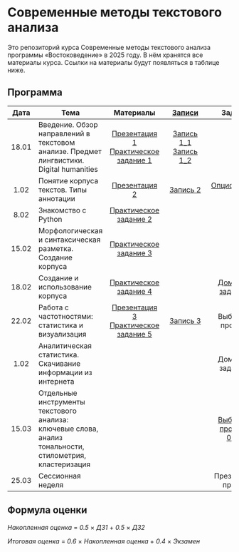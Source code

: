 # Современные методы текстового анализа

Это репозиторий курса Современные методы текстового анализа программы «Востоковедение» в 2025 году. В нём хранятся все материалы курса. Ссылки на материалы будут появляться в таблице ниже.

## Программа

|  Дата 	|   Тема	|  Материалы 	|  &nbsp;&nbsp;&nbsp;[Записи](https://disk.yandex.ru/d/Gebs6o0xvt59yg)&nbsp;&nbsp;&nbsp; 	| Задания |
|:---:	|---	|:---:	|:---:	|:---:	|
|   18.01	|   Введение. Обзор направлений в текстовом анализе. Предмет лингвистики. Digital humanities	|    [Презентация 1](https://docs.google.com/presentation/d/18FqZLkSQLR92bHMsZxubqskf8_HCMCUQ8rWoGOEM_Xw/edit?usp=sharing)<br>[Практическое задание 1](https://github.com/alekseyst/text_analysis_2025/blob/main/Practical_1/Practical_1.md)	|  [Запись 1_1](https://disk.yandex.ru/i/8vGdxDcFmVfkrQ)<br>[Запись 1_2](https://disk.yandex.ru/i/66aGT7AdORNMLQ)  | |
|   1.02	|   Понятие корпуса текстов. Типы аннотации	|    [Презентация 2](https://docs.google.com/presentation/d/1FgaDN_EaAfAbDhmQBa3liC2EPEm357-CnG8-3j7PiEE/edit?usp=sharing)	|  [Запись 2](https://disk.yandex.ru/i/9QyFWdwZiF2NIA)  | [Опциональное 1](https://github.com/alekseyst/text_analysis_2025/blob/main/Optional/Optional_1.md) |
|   8.02	|   Знакомство с Python	|   [Практическое задание 2](https://github.com/alekseyst/text_analysis_2025/blob/main/Practical_2/Practical_2_PythonIntro.ipynb) 	|    | |
|   15.02	|   Морфологическая и синтаксическая разметка. Создание корпуса	|   [Практическое задание 3](https://github.com/alekseyst/text_analysis_2025/blob/main/Practical_3/Practical_3_Annotation.ipynb) 	|    | |
|   18.02	|   Создание и использование корпуса	|   [Практическое задание 4](https://github.com/alekseyst/text_analysis_2025/blob/main/Practical_4/Practical_4_CreatingCorpus.ipynb) 	|    | [Домашнее задание 1](https://github.com/alekseyst/text_analysis_2025/blob/main/Tasks/HW1/HW1.ipynb)  |
|   22.02	|   Работа с частотностями: статистика и визуализация	|   [Презентация 3](https://docs.google.com/presentation/d/18EaX7elVRvsa2-NwBXkcdNQax1c0t2EpSmYXszTuFlQ/edit?usp=sharing)<br>[Практическое задание 5](https://github.com/alekseyst/text_analysis_2025/blob/main/Practical_5/Practical_5_Visualization.ipynb) 	| [Запись 3](https://disk.yandex.ru/d/Wnp40Qhy6V1pKw)   | Выбор тем проектов |
|   1.02	|   Аналитическая статистика. Скачивание информации из интернета	|    	|    | Домашнее задание 2 |
|   15.03	|   Отдельные инструменты текстового анализа: ключевые слова, анализ тональности, стилометрия, кластеризация	|    	|    | [Выбор тем проектов, 09.03](https://github.com/alekseyst/text_analysis_2025/blob/main/Tasks/Final_project.ipynb) |
|   25.03	|   Сессионная неделя	|    	|    |  Презентация проекта  |


## Формула оценки

_Накопленная оценка_ = _0.5_ $\times$ _ДЗ1_ + _0.5_ $\times$ _ДЗ2_

_Итоговая оценка_ = _0.6_ $\times$ _Накопленная оценка_ + _0.4_ $\times$ _Экзамен_
